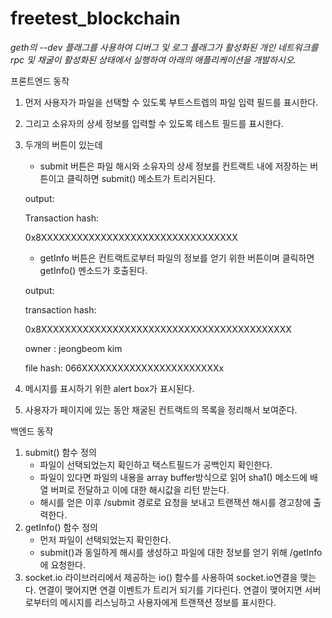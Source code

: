 # freetest_blockchain #
<i>geth의 --dev 플래그를 사용하여 디버그 및 로그 플래그가 활성화된 개인 네트워크를 rpc 및 채굴이 활성화된 상태에서 실행하여 아래의 애플리케이션을 개발하시오. </i>

프론트엔드 동작 
  1. 먼저 사용자가 파일을 선택할 수 있도록 부트스트렙의 파일 입력 필드를 표시한다. 
  2. 그리고 소유자의 상세 정보를 입력할 수 있도록 테스트 필드를 표시한다. 
  3. 두개의 버튼이 있는데 
      - submit 버튼은 파일 해시와 소유자의 상세 정보를 컨트랙트 내에 저장하는 버튼이고 클릭하면 submit() 메소트가 트리거된다. 
      
      output:
        
        Transaction hash:
        
        0x8XXXXXXXXXXXXXXXXXXXXXXXXXXXXXXXXX
      - getInfo 버튼은 컨트랙트로부터 파일의 정보를 얻기 위한 버튼이며 클릭하면 getInfo() 멘소드가 호출된다. 
      
      output:
        
        transaction hash:
        
        0x8XXXXXXXXXXXXXXXXXXXXXXXXXXXXXXXXXXXXXXXXXX
        
        owner : jeongbeom kim 
        
        file hash: 066XXXXXXXXXXXXXXXXXXXXXXXx
  4. 메시지를 표시하기 위한 alert box가 표시된다. 
  5. 사용자가 페이지에 있는 동안 채굴된 컨트랙트의 목록을 정리해서 보여준다. 
  
백엔드 동작 
  1. submit() 함수 정의 
      - 파일이 선택되었는지 확인하고 택스트필드가 공백인지 확인한다. 
      - 파일이 있다면 파일의 내용을 array buffer방식으로 읽어 sha1() 메소드에 배열 버퍼로 전달하고 이에 대한 해시값을 리턴 받는다. 
      - 해시를 얻은 이후 /submit 경로로 요청을 보내고 트랜잭션 해시를 경고창에 출력한다. 
  2. getInfo() 함수 정의 
      - 먼저 파일이 선택되었는지 확인한다. 
      - submit()과 동일하게 해시를 생성하고 파일에 대한 정보를 얻기 위해 /getInfo에 요청한다. 
  3. socket.io 라이브러리에서 제공하는 io() 함수를 사용하여 socket.io연결을 맺는다. 연결이 맺어지면 연결 이벤트가 트리거 되기를 기다린다. 
     연결이 맺어지면 서버로부터의 메시지를 리스닝하고 사용자에게 트랜잭션 정보를 표시한다. 


